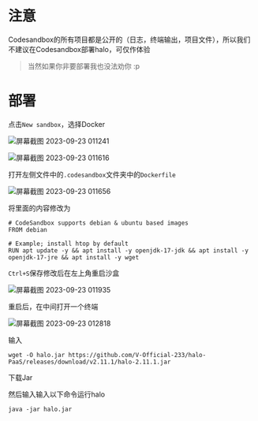 # 注意

Codesandbox的所有项目都是公开的（日志，终端输出，项目文件），所以我们不建议在Codesandbox部署halo，可仅作体验
> 当然如果你非要部署我也没法劝你 :p

# 部署
点击`New sandbox`，选择Docker

![屏幕截图 2023-09-23 011241](https://github.com/V-Official-233/halo-PaaS/assets/104217168/421dd586-1a87-4fd9-a8e1-2fe1a7bdda1d)

![屏幕截图 2023-09-23 011616](https://github.com/V-Official-233/halo-PaaS/assets/104217168/2b0e90cc-cb7e-4337-8507-51370421cb67)

打开左侧文件中的`.codesandbox`文件夹中的`Dockerfile`

![屏幕截图 2023-09-23 011656](https://github.com/V-Official-233/halo-PaaS/assets/104217168/f4ab0d5f-2eee-4cc0-8a8b-d4386bf8c463)

将里面的内容修改为
```
# CodeSandbox supports debian & ubuntu based images
FROM debian

# Example; install htop by default
RUN apt update -y && apt install -y openjdk-17-jdk && apt install -y openjdk-17-jre && apt install -y wget
```
`Ctrl+S`保存修改后在左上角重启沙盒

![屏幕截图 2023-09-23 011935](https://github.com/V-Official-233/halo-PaaS/assets/104217168/601c1b54-ea8c-4520-a884-bc9b5703025b)

重启后，在中间打开一个终端

![屏幕截图 2023-09-23 012818](https://github.com/V-Official-233/halo-PaaS/assets/104217168/7495306c-eb2a-4b28-bf02-4eb1ab11b162)

输入
```
wget -O halo.jar https://github.com/V-Official-233/halo-PaaS/releases/download/v2.11.1/halo-2.11.1.jar
```

下载Jar

然后输入输入以下命令运行halo
```
java -jar halo.jar
```


